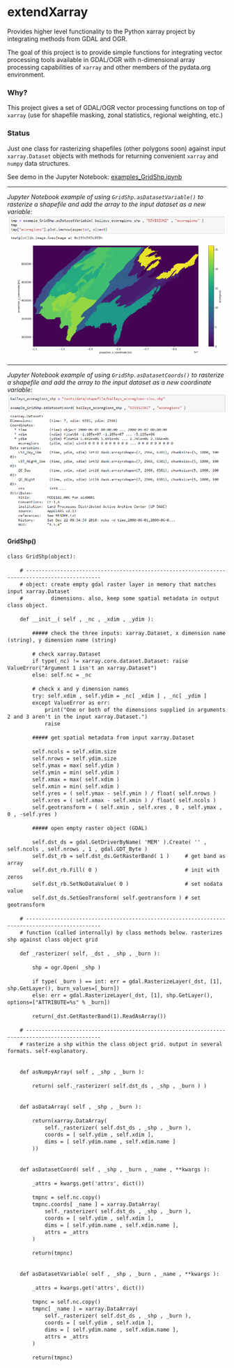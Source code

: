 # extendXarray
Provides higher level functionality to the Python xarray project by integrating methods from GDAL and OGR.

The goal of this project is to provide simple functions for integrating vector processing tools available in GDAL/OGR with n-dimensional array processing capabilities of `xarray` and other members of the pydata.org environment. 

### Why? 

This project gives a set of GDAL/OGR vector processing functions on top of `xarray` (use for shapefile masking, zonal statistics, regional weighting, etc.)

### Status

Just one class for rasterizing shapefiles (other polygons soon) against input `xarray.Dataset` objects with methods for returning convenient `xarray` and `numpy` data structures.

See demo in the Jupyter Notebook:
[examples_GridShp.ipynb](examples_GridShp.ipynb)

------------------------------------

*Jupyter Notebook example of using `GridShp.asDatasetVariable()` to rasterize a shapefile and add the array to the input dataset as a new variable:*
![fig1](docs/img/asDatasetVariableFig.PNG)

------------------------------------

*Jupyter Notebook example of using `GridShp.asDatasetCoords()` to rasterize a shapefile and add the array to the input dataset as a new coordinate variable:*
![fig2](docs/img/asDatasetCoordFig.PNG)

#### GridShp()

```
class GridShp(object):
    
    # ----------------------------------------------------------------------------------------------
    # object: create empty gdal raster layer in memory that matches input xarray.Dataset
    #         dimensions. also, keep some spatial metadata in output class object.
    
    def __init__( self , _nc , _xdim , _ydim ):
        
        ##### check the three inputs: xarray.Dataset, x dimension name (string), y dimension name (string)
        
        # check xarray.Dataset
        if type(_nc) != xarray.core.dataset.Dataset: raise ValueError("Argument 1 isn't an xarray.Dataset")
        else: self.nc = _nc

        # check x and y dimension names
        try: self.xdim , self.ydim = _nc[ _xdim ] , _nc[ _ydim ]
        except ValueError as err:
            print("One or both of the dimensions supplied in arguments 2 and 3 aren't in the input xarray.Dataset.")
            raise
        
        ##### get spatial metadata from input xarray.Dataset
        
        self.ncols = self.xdim.size
        self.nrows = self.ydim.size
        self.ymax = max( self.ydim )
        self.ymin = min( self.ydim )
        self.xmax = max( self.xdim )
        self.xmin = min( self.xdim )
        self.yres = ( self.ymax - self.ymin ) / float( self.nrows )
        self.xres = ( self.xmax - self.xmin ) / float( self.ncols )
        self.geotransform = ( self.xmin , self.xres , 0 , self.ymax , 0 , -self.yres )
        
        ##### open empty raster object (GDAL)
        
        self.dst_ds = gdal.GetDriverByName( 'MEM' ).Create( '' , self.ncols , self.nrows , 1 , gdal.GDT_Byte )   
        self.dst_rb = self.dst_ds.GetRasterBand( 1 )     # get band as array
        self.dst_rb.Fill( 0 )                            # init with zeros
        self.dst_rb.SetNoDataValue( 0 )                  # set nodata value
        self.dst_ds.SetGeoTransform( self.geotransform ) # set geotransform
    
    # ----------------------------------------------------------------------------------------------
    # function (called internally) by class methods below. rasterizes shp against class object grid
    
    def _rasterizer( self, _dst , _shp , _burn ):
        
        shp = ogr.Open( _shp )
        
        if type( _burn ) == int: err = gdal.RasterizeLayer(_dst, [1], shp.GetLayer(), burn_values=[_burn])
        else: err = gdal.RasterizeLayer(_dst, [1], shp.GetLayer(), options=["ATTRIBUTE=%s" % _burn])
            
        return(_dst.GetRasterBand(1).ReadAsArray())
    
    # ----------------------------------------------------------------------------------------------
    # rasterize a shp within the class object grid. output in several formats. self-explanatory.
    
    
    def asNumpyArray( self , _shp , _burn ):
        
        return( self._rasterizer( self.dst_ds , _shp , _burn ) )
    
    
    def asDataArray( self , _shp , _burn ):

        return(xarray.DataArray(
            self._rasterizer( self.dst_ds , _shp , _burn ),
            coords = [ self.ydim , self.xdim ],
            dims = [ self.ydim.name , self.xdim.name ]
        ))
    
    
    def asDatasetCoord( self , _shp , _burn , _name , **kwargs ):

        _attrs = kwargs.get('attrs', dict())
        
        tmpnc = self.nc.copy()
        tmpnc.coords[ _name ] = xarray.DataArray(
            self._rasterizer( self.dst_ds , _shp , _burn ),
            coords = [ self.ydim , self.xdim ],
            dims = [ self.ydim.name , self.xdim.name ],
            attrs = _attrs
        )
        
        return(tmpnc)
    
    
    def asDatasetVariable( self , _shp , _burn , _name , **kwargs ):

        _attrs = kwargs.get('attrs', dict())
        
        tmpnc = self.nc.copy()
        tmpnc[ _name ] = xarray.DataArray(
            self._rasterizer( self.dst_ds , _shp , _burn ),
            coords = [ self.ydim , self.xdim ],
            dims = [ self.ydim.name , self.xdim.name ],
            attrs = _attrs
        )
        
        return(tmpnc)

```
